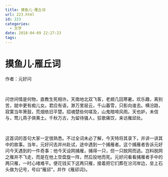 ```yaml
---
title: 摸鱼儿·雁丘词
url: 223.html
id: 223
categories:
  - 文学
date: 2018-04-09 22:27:23
tags:
---
```


摸鱼儿·雁丘词
=======

作者：元好问

 

问世间情是何物，直教生死相许。天南地北双飞客，老翅几回寒暑。欢乐趣，离别苦，就中更有痴儿女。君应有语，渺万里层云，千山暮雪，只影向谁去。横汾路，寂寞当年箫鼓，荒烟依旧平楚。招魂楚些何嗟及，山鬼暗啼风雨。天也妒，未信与，莺儿燕子俱黄土。千秋万古，为留待骚人，狂歌痛饮，来访雁邱处。

 

这首词的首句大家一定很熟悉。不过全词未必了解，今天特将其录下，并讲一讲其中的故事。当年，元好问去并州赴试，途中遇到一个捕雁者。这个捕雁者告诉元好问今天遇到的一件奇事：他今天设网捕雁，捕得一只，但一只脱网而逃。岂料脱网之雁并不飞走，而是在他上空盘旋一阵，然后投地而死。元好问看看捕雁者手中的两只雁，一时心绪难平。便花钱买下这两只雁，接着把它们葬在汾河岸边，垒上石头做为记号，号曰“雁邱”，并作《雁邱词》。